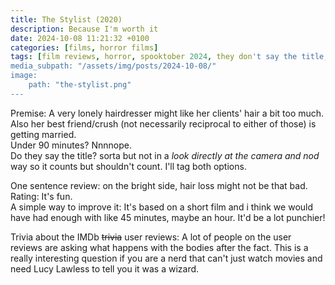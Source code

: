 ```yaml
---
title: The Stylist (2020)
description: Because I'm worth it
date: 2024-10-08 11:21:32 +0100
categories: [films, horror films]
tags: [film reviews, horror, spooktober 2024, they don't say the title, they say the title]
media_subpath: "/assets/img/posts/2024-10-08/"
image:
    path: "the-stylist.png"
---
```

<span class="reviewsection">Premise:</span> A very lonely hairdresser might like her clients' hair a bit too much. Also her best friend/crush (not necessarily reciprocal to either of those) is getting married.<br/>
<span class="reviewsection">Under 90 minutes?</span> Nnnnope.<br/>
<span class="reviewsection">Do they say the title?</span> sorta but not in a *look directly at the camera and nod* way so it counts but shouldn't count. I'll tag both options.

<span class="reviewsection">One sentence review:</span> on the bright side, hair loss might not be that bad.<br/>
<span class="reviewsection">Rating:</span> It's fun.<br/>
<span class="reviewsection">A simple way to improve it:</span> It's based on a short film and i think we would have had enough with like 45 minutes, maybe an hour. It'd be a lot punchier!

<span class="reviewsection">Trivia about the IMDb ~~trivia~~ user reviews:</span>
A lot of people on the user reviews are asking what happens with the bodies after the fact. This is a really interesting question if you are a nerd that can't just watch movies and need Lucy Lawless to tell you it was a wizard.